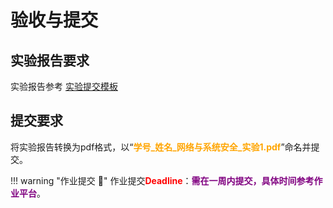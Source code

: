 # 验收与提交

## 实验报告要求

实验报告参考 [实验提交模板](https://gitee.com/hitsz-cslab/net-work-security/tree/master/stupkt)


## 提交要求

将实验报告转换为pdf格式，以“<font color=orange>**学号_姓名_网络与系统安全_实验1.pdf**</font>”命名并提交。


!!! warning "作业提交 :calendar:"
    作业提交<font color = red>**Deadline**</font>：<font color = purple>**需在一周内提交，具体时间参考作业平台**</font>。
